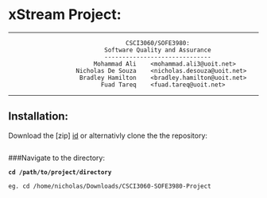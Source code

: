 <link rel="stylesheet" href="/path/to/styles/default.css">
<script src=src="//cdnjs.cloudflare.com/ajax/libs/highlight.js/8.4/highlight.min.js"></script>
<script>hljs.initHighlightingOnLoad();</script>

xStream Project: 
===============
---

                                     CSCI3060/SOFE3980: 
                               Software Quality and Assurance
                               ------------------------------
                            Mohammad Ali    <mohammad.ali3@uoit.net>
                       Nicholas De Souza    <nicholas.desouza@uoit.net>
                        Bradley Hamilton    <bradley.hamilton@uoit.net>
                              Fuad Tareq    <fuad.tareq@uoit.net>


---
Installation:
-------------
Download the [zip] [id] 
or 
alternativly clone the the repository:

```

```
    
[id]: <https://github.com/100481185/CSCI3060-SOFE3980-Project/archive/master.zip> 
    "zip"
        
    
###Navigate to the directory:

__`cd /path/to/project/directory`__

```
eg. cd /home/nicholas/Downloads/CSCI3060-SOFE3980-Project
```
